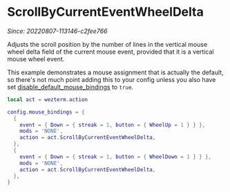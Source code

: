 # ScrollByCurrentEventWheelDelta

*Since: 20220807-113146-c2fee766*

Adjusts the scroll position by the number of lines in the vertical mouse
wheel delta field of the current mouse event, provided that it is a
vertical mouse wheel event.

This example demonstrates a mouse assignment that is actually the default, so
there's not much point adding this to your config unless you also have set
[disable_default_mouse_bindings](../config/disable_default_mouse_bindings.md)
to `true`.

```lua
local act = wezterm.action

config.mouse_bindings = {
  {
    event = { Down = { streak = 1, button = { WheelUp = 1 } } },
    mods = 'NONE',
    action = act.ScrollByCurrentEventWheelDelta,
  },
  {
    event = { Down = { streak = 1, button = { WheelDown = 1 } } },
    mods = 'NONE',
    action = act.ScrollByCurrentEventWheelDelta,
  },
}
```

